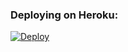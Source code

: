 
### Deploying on Heroku:

  [![Deploy](https://www.herokucdn.com/deploy/button.svg)](https://heroku.com/deploy?template=https://github.com/dxbotz/File-To-Link-PM)

